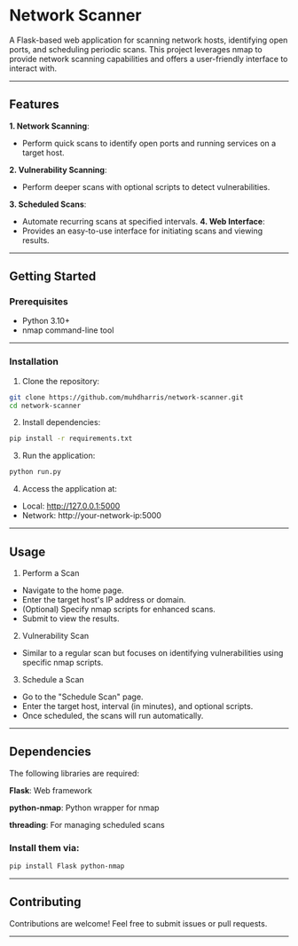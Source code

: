 # Network Scanner
A Flask-based web application for scanning network hosts, identifying open ports, and scheduling periodic scans. This project leverages nmap to provide network scanning capabilities and offers a user-friendly interface to interact with.

---

## Features
**1. Network Scanning**: 
- Perform quick scans to identify open ports and running services on a target host.

**2. Vulnerability Scanning**: 
- Perform deeper scans with optional scripts to detect vulnerabilities.

**3. Scheduled Scans**: 
- Automate recurring scans at specified intervals.
**4. Web Interface**: 
- Provides an easy-to-use interface for initiating scans and viewing results.
---

## Getting Started
### Prerequisites

 - Python 3.10+
 - nmap command-line tool

---
### Installation
1. Clone the repository:
```bash
git clone https://github.com/muhdharris/network-scanner.git
cd network-scanner
```
2. Install dependencies:
```bash
pip install -r requirements.txt
```
3. Run the application:

```bash
python run.py
```
4. Access the application at:

- Local: http://127.0.0.1:5000
- Network: http://your-network-ip:5000

---

## Usage
1. Perform a Scan
- Navigate to the home page.
- Enter the target host's IP address or domain.
- (Optional) Specify nmap scripts for enhanced scans.
- Submit to view the results.
2. Vulnerability Scan
- Similar to a regular scan but focuses on identifying vulnerabilities using specific nmap scripts.
3. Schedule a Scan
- Go to the "Schedule Scan" page.
- Enter the target host, interval (in minutes), and optional scripts.
- Once scheduled, the scans will run automatically.

---

## Dependencies
The following libraries are required:

**Flask**: Web framework

**python-nmap**: Python wrapper for nmap

**threading**: For managing scheduled scans

### Install them via:

```bash
pip install Flask python-nmap
```
---

## Contributing
Contributions are welcome! Feel free to submit issues or pull requests.

---
